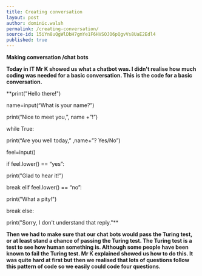 ```yaml
---
title: Creating conversation
layout: post
author: dominic.walsh
permalink: /creating-conversation/
source-id: 15iYn8uQgWlDbH7gmYe1F6HVSOJO6pQgvVs8UaE2Edl4
published: true
---
```

 **Making conversation /chat bots**

**Today in IT Mr K showed us what a chatbot was. I didn't realise how much coding was needed for a basic conversation. This is the code for a basic conversation.**

**print("Hello there!")name=input(“What is your name?”)print(“Nice to meet you,”, name +”!”)while True:print(“Are you well today,” ,name+”? Yes/No”)feel=input()if feel.lower() == “yes”:print("Glad to hear it!")breakelif feel.lower() == “no”:print("What a pity!")breakelse:print("Sorry, I don't understand that reply."**

**Then we had to make sure that our chat bots would pass the Turing test, or at least stand a chance of passing the Turing test. The Turing test is a test to see how human something is. Although some people have been known to fail the Turing test. Mr K explained showed us how to do this. It was quite hard at first but then we realised that lots of questions follow this pattern of code so we easily could code four questions.**

